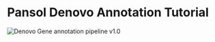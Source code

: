 # Pansol Denovo Annotation Tutorial

![Denovo Gene annotation pipeline v1.0 ](https://raw.githubusercontent.com/pan-sol/pan-sol-pipelines/blob/master/tutorials/images/Pansol_denovo_gene_annotation_pipeline.png)

